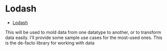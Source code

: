 # Lodash

- [Lodash](https://lodash.com/docs/4.17.4)

This will be used to mold data from one datatype to another, or to transform data easily. I'll provide some sample use cases for the most-used ones. This is the de-facto library for working with data


